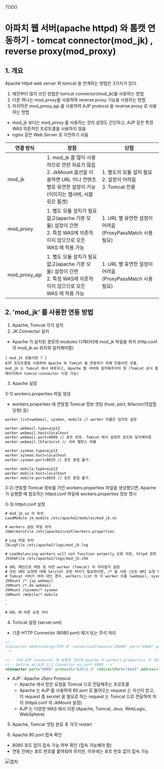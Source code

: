 TODO
# 아파치 웹 서버(apache httpd) 와 톰캣 연동하기 - tomcat connector(mod_jk) , reverse proxy(mod_proxy)

## 1. 개요
Apache httpd web server 와 tomcat 을 연계하는 방법은 3가지가 있다.

1) 예전부터 많이 쓰던 방법은 tomcat connector(mod_jk)를 사용하는 방법
2) 다른 하나는 mod_proxy를 사용하여 reverse proxy 기능을 사용하는 방법
3) 마지막은 mod_proxy_ajp 를 사용하여 AJP protocol 을 reverse proxy 로 사용하는 방법

* mod_jk 보다는 mod_proxy 를 사용하는 것이 설정도 간단하고, AJP 같은 특정 WAS 의존적인 프로토콜을 사용하지 않음 
* nginx 같은 Web Server 로 이전하기 쉬움

| 연결 방식        | 장점 | 단점 |
|---|---|---|
| mod_jk        | 1. mod_jk 를 많이 사용하므로 관련 자료가 많음 <br> 2. JkMount 옵션을 이용하면 URL 이나 컨텐츠별로 유연한 설정이 가능(이미지는 웹서버, 서블릿은 톰캣)  | 1. 별도의 모듈 설치 필요 <br> 2. 설정이 어려움 <br> 3. Tomcat 전용 |
| mod_proxy     | 1. 별도 모듈 설치가 필요 없고(apache 기본 모듈) 설정이 간편 <br> 2. 특정 WAS에 의존적이지 않으므로 모든 WAS 에 적용 가능 | 1. URL 별 유연한 설정이 어려움 (ProxyPassMatch 사용 필요) |
| mod_proxy_ajp | 1. 별도 모듈 설치가 필요 없고(apache 기본 모듈) 설정이 간편 <br> 2. 특정 WAS에 의존적이지 않으므로 모든 WAS 에 적용 가능 | 1. URL 별 유연한 설정이 어려움 (ProxyPassMatch 사용 필요) |

## 2. 'mod_jk' 를 사용한 연동 방법
1) Apache, Tomcat 각각 설치
2) JK Connector 설치
- Apache 가 설치된 경로의 modules 디렉터리에 mod_jk 파일을 위치 (http.conf 의 mod_jk.so 위치와 일치해야함)
````plain
[ mod_jk 모듈이란 ? ]
AJP 프로토콜을 사용하여 Apache 와 Tomcat 을 연동하기 위해 만들어진 모듈.
mod_jk 는 Tomcat 에서 배포되고, Apache 웹 서버에 설치해주어야 함 (Tomcat 공식 홈페이지에서 tomcat-connector 다운 가능)
````
3) Apache 설정

3-1) workers.properties 파일 생성
- workers.properties 에 연동할 Tomcat 정보 셋팅 (host, port, lbfactor(작업할당량) 등)
````xml 
worker.list=webmail, sysman, mobile // worker 이름은 임의로 설정 

worker.webmail.type=ajp13 
worker.webmail.host=localhost 
worker.webmail.port=8009 // 포트 번호. Tomcat 에서 설정한 포트와 일치해야함 
worker.webmail.lbfactor=1 // 서버 밸런스 비율 

worker.sysman.type=ajp13 
worker.sysman.host=localhost 
worker.sysman.port=8019 // 포트 중첩 불가. 

worker.mobile.type=ajp13 
worker.mobile.host=localhost 
worker.mobile.port=8019 // 포트 중첩 불가.
````

3-2) 연동할 Tomcat 정보를 가진 workers.properties 파일을 생성했으면, Apache 가 실행할 때 참조하는 httpd.conf 파일에 workers.properties 정보 명시

3-3) httpd.conf 설정

````xml 
# mod_jk.so 의 위치
LoadModule jk_module /etc/apache2/modules/mod_jk.so

# workers 설정 파일 위치
JkWorkersFile /etc/apache2/conf/workers.properties

# Log 파일 위치
JkLogFile /etc/apache2/logs/mod_jk.log

# Loadbalancing workers will not function perperly 오류 대응, httpd 권한
JkShmFile /etc/apache2/logs/mod_jk.shm

# URL 패턴으로 매핑 및 어떤 worker (Tomcat) 이 처리할지 설정
# 모든 URI 요청에 대해 Servlet 관련 처리가 필요하다면, /* 을 사용 (모든 URI 요청 의미)
# Tomcat 서버가 여러 대인 경우, workers.list 의 각 worker 이름 (webmail, sysman, mobile) 에 따라 설정  
JkMount /*.jsp webmail
JkMount /*.do webmail
JkMount /sysman/* sysman
JkMount /mobile/* mobile
.
.

# URL 에 따른 요청 처리
````    

4) Tomcat 설정 (server.xml)
- 기존 HTTP Connector (8080 port) 제거 또는 주석 처리
````xml
<!-- 
<Connector URIEncoding="UTF-8" connectionTimeout="20000" port="8080" protocol="HTTP/1.1" redirectPort="8443" server="" maxPostSize="1"/> 
-->
````
````xml
<!-- 아래 AJP Connector 에 등록한 정보와 Apache 의 workers.properties 의 정보가 일치해야 Apache <-> Tomcat 통신 가능 -->
<!-- Define an AJP 1.3 Connector on port 8009 -->
<Connector port="8009" protocol="AJP/1.3" redirectPort="8443" address="localhost"/>
````

- AJP : Apache JServ Protocol 
    - Apache 에서 받은 요청을 Tomcat 으로 전달해주는 프로토콜
    - Apache 는 AJP 를 사용하여 80 port 로 들어오는 request 는 자신이 받고, 이 request 중 servlet 을 필요로 하는 request 는 Tomcat 으로 전달하여 처리 (httpd.conf 의 JkMount 설정)
    - AJP 는 다양한 WAS 에서 지원 (Apache, Tomcat, Jeus, WebLogic, WebSphere)


5) Apache, Tomcat 셋팅 완료 후 각각 restart

6) Apache 80 port 접속 확인
- 8080 포트 없이 접속 가능 여부 확인 (접속 가능해야 함)
- 연동 전에는 포트 번호를 붙여줘야 하지만, 이후에는 포트 번호 없이 접속 가능

![캡처](https://blog.kakaocdn.net/dn/bClDAX/btqJSaYEfmJ/dKY8wtU8Ty2uE1x60ORXj0/img.png)


